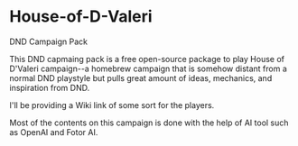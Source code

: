 # House-of-D-Valeri
DND Campaign Pack

This DND capmaing pack is a free open-source package to play House of D'Valeri campaign--a homebrew campaign that is somehow distant from a normal DND playstyle but pulls great amount of ideas, mechanics, and inspiration from DND.

I'll be providing a Wiki link of some sort for the players.

Most of the contents on this campaign is done with the help of AI tool such as OpenAI and Fotor AI.

